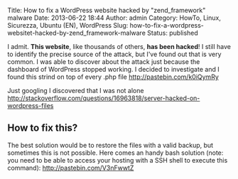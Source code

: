 Title: How to fix a WordPress website hacked by "zend_framework" malware
Date: 2013-06-22 18:44
Author: admin
Category: HowTo, Linux, Sicurezza, Ubuntu (EN), WordPress
Slug: how-to-fix-a-wordpress-websitet-hacked-by-zend_framework-malware
Status: published

I admit. **This website**, like thousands of others, **has been
hacked**! I still have to identify the precise source of the attack, but
I've found out that is very common. I was able to discover about the
attack just because the dashboard of WordPress stopped working. I
decided to investigate and I found this strind on top of every .php file
<http://pastebin.com/k0iQymRy>

Just googling I discovered that I was not alone
<http://stackoverflow.com/questions/16963818/server-hacked-on-wordpress-files>

How to fix this?
----------------

The best solution would be to restore the files with a valid backup, but
sometimes this is not possible. Here comes an handy bash solution (note:
you need to be able to access your hosting with a SSH shell to execute
this command): <http://pastebin.com/V3nFwwtZ>
